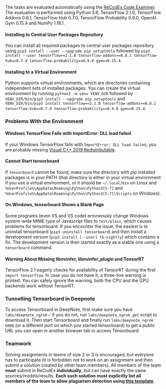 The tasks are evaluated automatically using the [ReCodEx Code
Examiner](https://recodex.mff.cuni.cz/). The evaluation is
performed using Python 3.6, TensorFlow 2.1.0, TensorFlow Addons 0.8.1,
TensorFlow Hub 0.7.0, TensorFlow Probability 0.9.0, OpenAI Gym 0.15.4
and NumPy 1.18.1.

#### Installing to Central User Packages Repository

You can install all required packages to central user packages repository using
`pip3 install --user --upgrade pip setuptools` followed by
`pip3 install --user tensorflow==2.1.0 tensorflow-addons==0.8.1
tensorflow-hub==0.7.0 tensorflow-probability==0.9.0 gym==0.15.4`.

#### Installing to a Virtual Environment

Python supports virtual environments, which are directories containing
independent sets of installed packages. You can create the virtual environment
by running `python3 -m venv VENV_DIR` followed by
`VENV_DIR/bin/pip3 install --upgrade pip setuptools` and
`VENV_DIR/bin/pip3 install tensorflow==2.1.0 tensorflow-addons==0.8.1
tensorflow-hub==0.7.0 tensorflow-probability==0.9.0 gym==0.15.4`.

### Problems With the Environment

#### Windows TensorFlow Fails with ImportError: DLL load failed

If your Windows TensorFlow fails with `ImportError: DLL load failed`,
you are probably missing
[Visual C++ 2019 Redistributable](https://aka.ms/vs/16/release/vc_redist.x64.exe).

#### Cannot Start tensorboard

If `tensorboard` cannot be found, make sure the directory with pip installed
packages is in your PATH (that directory is either in your virtual environment
if you use a virtual environment, or it should be `~/.local/bin` on Linux
and `%UserProfile%\AppData\Roaming\Python\Python3[5-7]` and
`%UserProfile%\AppData\Roaming\Python\Python3[5-7]\Scripts` on Windows).

#### On Windows, tensorboard Shows a Blank Page

Some programs (even VS and VS code) erroneously change Windows system-wide MIME
type of Javascript files to `text/plain`, which causes problems for tensorboard.
If you encounter the issue, the easiest is to uninstall tensorboard (`pip3
uninstall tensorboard`) and then install a development version (`pip3 install
[--user] tb-nightly`) which contains a fix. The development version is then
started exactly as a stable one using a `tensorboard` command.

#### Warning About Missing libnvinfer, libnvinfer_plugin and TensorRT

TensorFlow 2.1 eagerly checks for availability of TensorRT during the first
`import tensorflow`. In case you do not have it, a three-line warning is printed.
You can safely ignore the warning, both the CPU and the GPU backends work without TensorRT.

### Tunnelling Tensorboard in Deepnote

To access Tensorboard in DeepNote, first make sure you have
`labs/deepnote_ngrok` – if you do not, run `labs/deepnote_ngrok_get` script to
download it. Then start Tensorboard and finally run `labs/deepnote_ngrok 6006`
(or a different port on which you started tensorboard) to get a public
URL you can open in another browser tab to access Tensorboard.

### Teamwork

Solving assignments in teams of size 2 or 3 is encouraged, but everyone has to
participate (it is forbidden not to work on an assignment and then submit
a solution created by other team members). All members of the team
**must** submit in ReCodEx **individually**, but can have exactly the same
sources/models/results. **Each such solution must explicitly list all
members of the team to allow plagiarism detection using
[this template](https://github.com/ufal/npfl114/tree/past-1920/labs/team_description.py).**
